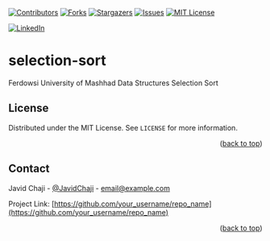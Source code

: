 <a name="readme-top"></a>


[![Contributors][contributors-shield]][contributors-url]
[![Forks][forks-shield]][forks-url]
[![Stargazers][stars-shield]][stars-url]
[![Issues][issues-shield]][issues-url]
[![MIT License][license-shield]][license-url]



[![LinkedIn][linkedin-shield]][javid-linkedin-url]

# selection-sort

Ferdowsi University of Mashhad Data Structures Selection Sort

<!-- LICENSE -->
## License

Distributed under the MIT License. See `LICENSE` for more information.

<p align="right">(<a href="#readme-top">back to top</a>)</p>



<!-- CONTACT -->
## Contact

Javid Chaji - [@JavidChaji](https://twitter.com/JavidChaji) - email@example.com

Project Link: [https://github.com/your_username/repo_name](https://github.com/your_username/repo_name)

<p align="right">(<a href="#readme-top">back to top</a>)</p>



<!-- MARKDOWN LINKS & IMAGES -->
<!-- https://www.markdownguide.org/basic-syntax/#reference-style-links -->
<!-- https://ileriayo.github.io/markdown-badges/ -->

<!-- Contributors -->
[contributors-shield]: https://img.shields.io/github/contributors/javidchaji/FUM-Data-Structures-Selection-Sort.svg?style=for-the-badge

[contributors-url]: https://github.com/javidchaji/FUM-Data-Structures-Selection-Sort/graphs/contributors

<!-- Forks -->
[forks-shield]: https://img.shields.io/github/forks/javidchaji/FUM-Data-Structures-Selection-Sort.svg?style=for-the-badge

[forks-url]: https://github.com/javidchaji/FUM-Data-Structures-Selection-Sort/network/members


<!-- Stars -->
[stars-shield]: https://img.shields.io/github/stars/javidchaji/FUM-Data-Structures-Selection-Sort.svg?style=for-the-badge

[stars-url]: https://github.com/javidchaji/FUM-Data-Structures-Selection-Sort/stargazers


<!-- Issues -->
[issues-shield]: https://img.shields.io/github/issues/javidchaji/FUM-Data-Structures-Selection-Sort.svg?style=for-the-badge

[issues-url]: https://github.com/javidchaji/FUM-Data-Structures-Selection-Sort/issues


<!-- License -->
[license-shield]: https://img.shields.io/github/license/javidchaji/FUM-Data-Structures-Selection-Sort.svg?style=for-the-badge

[license-url]: https://github.com/javidchaji/FUM-Data-Structures-Selection-Sort/blob/master/LICENSE


<!-- Linkedin -->
[linkedin-shield]: https://img.shields.io/badge/linkedin-%230077B5.svg?style=for-the-badge&logo=linkedin&logoColor=white

[javid-linkedin-url]: https://linkedin.com/in/javidchaji
